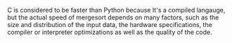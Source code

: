 C is considered to be faster than Python because 
It's a compiled langauge, but the actual speed of mergesort
depends on many factors, such as the size and distribution of the 
input data, the hardware specifications, the compiler or interpreter
optimizations as well as the quality of the code.
